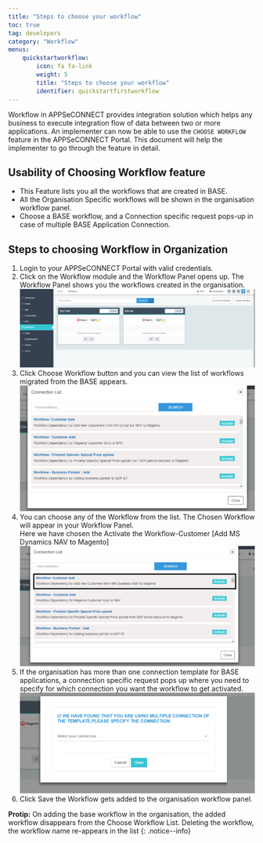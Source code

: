 ```yaml
---
title: "Steps to choose your workflow"
toc: true
tag: developers
category: "Workflow"
menus: 
    quickstartworkflow:
        icon: fa fa-link
        weight: 5
        title: "Steps to choose your workflow" 
        identifier: quickstartfirstworkflow
---
```


Workflow in APPSeCONNECT provides integration solution which helps any business to execute integration flow of data between two or more applications. 
An implementer can now be able to use the `CHOOSE WORKFLOW` feature in the APPSeCONNECT Portal. This document will help the implementer to go through the feature in detail.

## Usability of Choosing Workflow feature

* This Feature lists you all the workflows that are created in BASE.
* All the Organisation Specific workflows will be shown in the organisation workflow panel.
* Choose a BASE workflow, and a Connection specific request pops-up in case of multiple BASE Application Connection.

## Steps to choosing Workflow in Organization

1. Login to your APPSeCONNECT Portal with valid credentials.
2. Click on the Workflow module and the Workflow Panel opens up. The Workflow Panel shows you the workflows created in the organisation.  
![ChooseWorkflow1](/staticfiles/workflow-management/media/ChooseWorkflow1.png)  
3. Click Choose Workflow button and you can view the list of workflows migrated from the BASE appears.  
![ChooseWorkflow-Connectionlist](/staticfiles/workflow-management/media/ChooseWorkflow-Connectionlist.png)  
4.  You can choose any of the Workflow from the list. The Chosen Workflow will appear in your Workflow Panel.  
Here we have chosen the Activate the Workflow-Customer [Add MS Dynamics NAV to Magento]  
![ActivateWorkflow-Connectionlist](/staticfiles/workflow-management/media/ActivateWorkflow-Connectionlist.png)  
5.  If the organisation has more than one connection template for BASE applications, a connection specific request pops up where you need to specify 
for which connection you want the workflow to get activated.  
![ChooseConnection-mutliple](/staticfiles/workflow-management/media/ChooseConnection-mutliple.png)
6.  Click Save the Workflow gets added to the organisation workflow panel.

**Protip:** On adding the base workflow in the organisation, the added workflow disappears from the Choose Workflow List. 
   Deleting the workflow, the workflow name re-appears in the list
  {: .notice--info}

